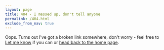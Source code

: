 ```yaml
---
layout: page
title: 404 - I messed up, don't tell anyone
permalink: /404.html
exclude_from_nav: true
---
```

Oops. Turns out I've got a broken link somewhere, don't worry - feel free to [Let me know](/contact) if you can or <a href="javascript:history.back()">head back to the home page</a>.
